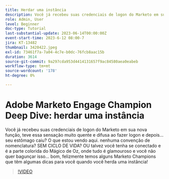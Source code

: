 ```yaml
---
title: Herdar uma instância
description: Você já recebeu suas credenciais de logon do Marketo em sua nova função, teve essa sensação muito quente e difusa ao fazer logon e depois... seu estômago caiu? O que estou vendo aqui. nenhuma convenção de nomenclatura? SEM CICLO DE VIDA? OU talvez você tenha se conectado e é a parte colorida do Mágico de Oz, onde tudo é glamouroso e você não quer bagunçar isso... bom, felizmente temos alguns Marketo Champions que têm algumas dicas para você quando você herda uma instância!
role: Admin, User
level: Beginner
doc-type: Tutorial
last-substantial-update: 2023-06-14T00:00:00Z
event-start-time: 2023-6-12 08:00-7
jira: KT-13482
thumbnail: 3420422.jpeg
exl-id: 73461f7a-7a04-4c7e-b0dc-76fcb8aac15b
duration: 3614
source-git-commit: 9a297cda953d4414131657f9ac84580aea0eabeb
workflow-type: tm+mt
source-wordcount: '178'
ht-degree: 0%

---
```


# Adobe Marketo Engage Champion Deep Dive: herdar uma instância

Você já recebeu suas credenciais de logon do Marketo em sua nova função, teve essa sensação muito quente e difusa ao fazer logon e depois... seu estômago caiu? O que estou vendo aqui. nenhuma convenção de nomenclatura? SEM CICLO DE VIDA? OU talvez você tenha se conectado e é a parte colorida do Mágico de Oz, onde tudo é glamouroso e você não quer bagunçar isso... bom, felizmente temos alguns Marketo Champions que têm algumas dicas para você quando você herda uma instância!

>[!VIDEO](https://video.tv.adobe.com/v/3420422/?learn=on)

